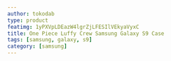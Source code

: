 ```yaml
---
author: tokodab
type: product
featimg: 1yPXVpLDEazW4lgrZjLFESIlVEkyaVyxC
title: One Piece Luffy Crew Samsung Galaxy S9 Case
tags: [samsung, galaxy, s9]
category: [samsung]
---
```

